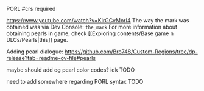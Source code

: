 PORL
#crs required

https://www.youtube.com/watch?v=KIrGCvMorI4
The way the mark was obtained was via Dev Console:
`the_mark`
For more information about obtaining pearls in game, check [[Exploring contents/Base game n DLCs/Pearls|this]] page.

Adding pearl dialogue:
https://github.com/Bro748/Custom-Regions/tree/dp-release?tab=readme-ov-file#pearls

maybe should add og pearl color codes? idk TODO

need to add somewhere regarding PORL syntax TODO